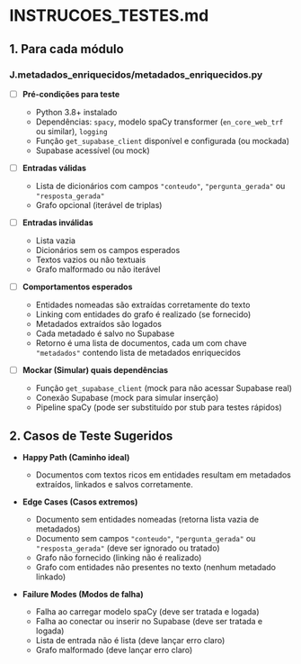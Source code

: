 # INSTRUCOES_TESTES.md

## 1. Para cada módulo

### J.metadados_enriquecidos/metadados_enriquecidos.py

- [ ] **Pré-condições para teste**
  - Python 3.8+ instalado
  - Dependências: `spacy`, modelo spaCy transformer (`en_core_web_trf` ou similar), `logging`
  - Função `get_supabase_client` disponível e configurada (ou mockada)
  - Supabase acessível (ou mock)

- [ ] **Entradas válidas**
  - Lista de dicionários com campos `"conteudo"`, `"pergunta_gerada"` ou `"resposta_gerada"`
  - Grafo opcional (iterável de triplas)

- [ ] **Entradas inválidas**
  - Lista vazia
  - Dicionários sem os campos esperados
  - Textos vazios ou não textuais
  - Grafo malformado ou não iterável

- [ ] **Comportamentos esperados**
  - Entidades nomeadas são extraídas corretamente do texto
  - Linking com entidades do grafo é realizado (se fornecido)
  - Metadados extraídos são logados
  - Cada metadado é salvo no Supabase
  - Retorno é uma lista de documentos, cada um com chave `"metadados"` contendo lista de metadados enriquecidos

- [ ] **Mockar (Simular) quais dependências**
  - Função `get_supabase_client` (mock para não acessar Supabase real)
  - Conexão Supabase (mock para simular inserção)
  - Pipeline spaCy (pode ser substituído por stub para testes rápidos)

## 2. Casos de Teste Sugeridos

- **Happy Path (Caminho ideal)**
  - Documentos com textos ricos em entidades resultam em metadados extraídos, linkados e salvos corretamente.

- **Edge Cases (Casos extremos)**
  - Documento sem entidades nomeadas (retorna lista vazia de metadados)
  - Documento sem campos `"conteudo"`, `"pergunta_gerada"` ou `"resposta_gerada"` (deve ser ignorado ou tratado)
  - Grafo não fornecido (linking não é realizado)
  - Grafo com entidades não presentes no texto (nenhum metadado linkado)

- **Failure Modes (Modos de falha)**
  - Falha ao carregar modelo spaCy (deve ser tratada e logada)
  - Falha ao conectar ou inserir no Supabase (deve ser tratada e logada)
  - Lista de entrada não é lista (deve lançar erro claro)
  - Grafo malformado (deve lançar erro claro)

